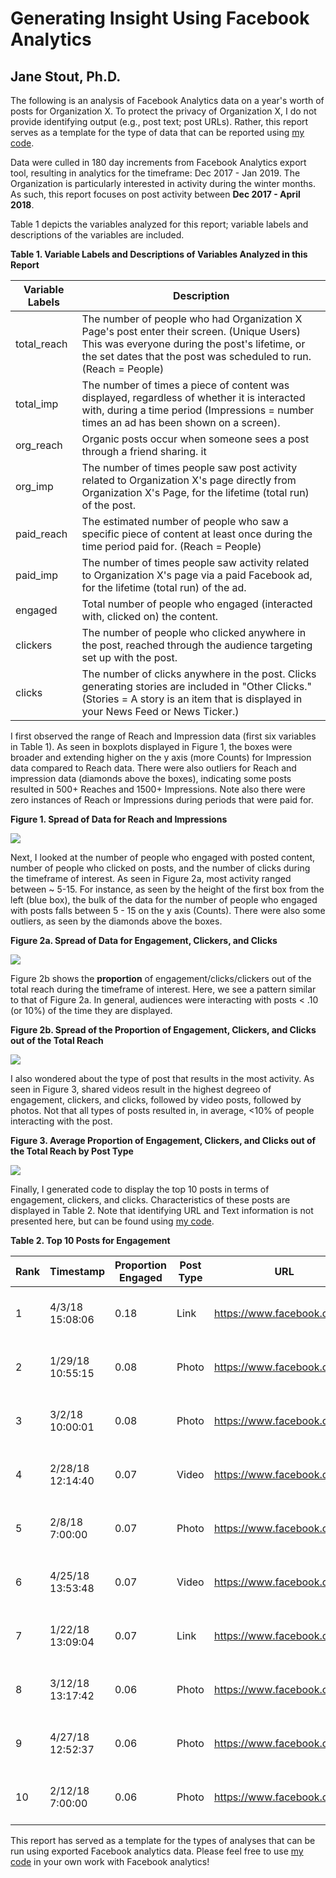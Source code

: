 # **Generating Insight Using Facebook Analytics**

## Jane Stout, Ph.D.

The following is an analysis of Facebook Analytics data on a year's worth of posts for Organization X. To protect the privacy of Organization X, I do not provide identifying output (e.g., post text; post URLs). Rather, this report serves as a template for the type of data that can be reported using [my code].

Data were culled in 180 day increments from Facebook Analytics export tool, resulting in analytics for the timeframe: Dec 2017 - Jan 2019. The Organization is particularly interested in activity during the winter months. As such, this report focuses on post activity between **Dec 2017 - April 2018**.

Table 1 depicts the variables analyzed for this report; variable labels and descriptions of the variables are included.

**Table 1. Variable Labels and Descriptions of Variables Analyzed in this Report**

| Variable Labels | Description                                                                                                                                                                                          |
|-----------------|------------------------------------------------------------------------------------------------------------------------------------------------------------------------------------------------------|
| total_reach     | The number of people who had Organization X Page's post enter their screen. (Unique Users) This was everyone during the post's lifetime, or the set dates that the post was scheduled to run. (Reach = People) |
| total_imp       | The number of times a piece of content was displayed, regardless of whether it is interacted with, during a time period (Impressions = number times an ad has been shown on a screen).                |
| org_reach       | Organic posts occur when someone sees a post through a friend sharing. it                                                                                                                             |
| org_imp         | The number of times people saw post activity related to Organization X's page directly from Organization X's Page, for the lifetime (total run) of the post.                                                             |
| paid_reach      | The estimated number of people who saw a specific piece of content at least once during the time period paid for. (Reach = People)                                                     |
| paid_imp        | The number of times people saw activity related to Organization X's page via a paid Facebook ad, for the lifetime (total run) of the ad.                                                                          |
| engaged         | Total number of people who engaged (interacted with, clicked on) the content.                                                                                                                        |
| clickers        | The number of people who clicked anywhere in the post, reached through the audience targeting set up with the post.                                                                        |
| clicks          | The number of clicks anywhere in the post. Clicks generating stories are included in "Other Clicks." (Stories = A story is an item that is displayed in your News Feed or News Ticker.)            |


I first observed the range of Reach and Impression data (first six variables in Table 1). As seen in boxplots displayed in Figure 1, the boxes were broader and extending higher on the y axis (more Counts) for Impression data compared to Reach data. There were also outliers for Reach and impression data (diamonds above the boxes), indicating some posts resulted in 500+ Reaches and 1500+ Impressions. Note also there were zero instances of Reach or Impressions during periods that were paid for.

**Figure 1. Spread of Data for Reach and Impressions**

![](images/reach_imp_box.png)

Next, I looked at the number of people who engaged with posted content, number of people who clicked on posts, and the number of clicks during the timeframe of interest. As seen in Figure 2a, most activity ranged between ~ 5-15. For instance, as seen by the height of the first box from the left (blue box), the bulk of the data for the number of people who engaged with posts falls between 5 - 15 on the y axis (Counts). There were also some outliers, as seen by the diamonds above the boxes.

**Figure 2a. Spread of Data for Engagement, Clickers, and Clicks**

![](images/engage_click_box.png)

Figure 2b shows the **proportion** of engagement/clicks/clickers out of the total reach during the timeframe of interest. Here, we see a pattern similar to that of Figure 2a. In general, audiences were interacting with posts < .10 (or 10%) of the time they are displayed.

**Figure 2b. Spread of the Proportion of Engagement, Clickers, and Clicks out of the Total Reach**

![](images/engage_click_prop_box.png)

I also wondered about the type of post that results in the most activity. As seen in Figure 3, shared videos result in the highest degreeo of engagement, clickers, and clicks, followed by video posts, followed by photos. Not that all types of posts resulted in, in average, <10% of people interacting with the post.

**Figure 3. Average Proportion of Engagement, Clickers, and Clicks out of the Total Reach by Post Type**

![](images/prop_bar.png)

Finally, I generated code to display the top 10 posts in terms of engagement, clickers, and clicks. Characteristics of these posts are displayed in Table 2. Note that identifying URL and Text information is not presented here, but can be found using [my code].

**Table 2. Top 10 Posts for Engagement**

| Rank | Timestamp        | Proportion Engaged | Post Type | URL                          | Text              |
|------|------------------|--------------------|-----------|------------------------------|-------------------|
| 1    | 4/3/18 15:08:06  | 0.18           | Link      | https://www.facebook.com/... | Text in post here |
| 2    | 1/29/18 10:55:15 | 0.08           | Photo     | https://www.facebook.com/... | Text in post here |
| 3    | 3/2/18 10:00:01  | 0.08           | Photo     | https://www.facebook.com/... | Text in post here |
| 4    | 2/28/18 12:14:40 | 0.07           | Video     | https://www.facebook.com/... | Text in post here |
| 5    | 2/8/18 7:00:00   | 0.07           | Photo     | https://www.facebook.com/... | Text in post here |
| 6    | 4/25/18 13:53:48 | 0.07           | Video     | https://www.facebook.com/... | Text in post here |
| 7    | 1/22/18 13:09:04 | 0.07           | Link      | https://www.facebook.com/... | Text in post here |
| 8    | 3/12/18 13:17:42 | 0.06           | Photo     | https://www.facebook.com/... | Text in post here |
| 9    | 4/27/18 12:52:37 | 0.06           | Photo     | https://www.facebook.com/... | Text in post here |
| 10   | 2/12/18 7:00:00  | 0.06           | Photo     | https://www.facebook.com/... | Text in post here |

This report has served as a template for the types of analyses that can be run using exported Facebook analytics data. Please feel free to use [my code] in your own work with Facebook analytics!

[my code]:(posts.py)
